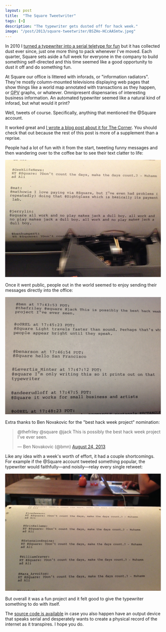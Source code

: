 ```yaml
---
layout: post
title:  "The Square Tweetwriter"
tags: [⌨️]
description: "The typewriter gets dusted off for hack week."
image: "/post/2013/square-tweetwriter/BSZHo-HCcAASmtw.jpeg"
---
```

In 2010 I [turned a typewriter into a serial teletype for fun](http://numist.net/post/2010/project-typewriter.html) but it has collected dust ever since, just one more thing to pack whenever I've moved. Each quarter, Square sets aside a full week for everyone in the company to build something self-directed and this time seemed like a good opportunity to dust it off and do something fun.

At Square our office is littered with inforads, or "information radiators". They're mostly column-mounted televisions displaying web pages that show things like a world map annotated with transactions as they happen, or <abbr title="Gross Payment Volume">GPV</abbr> graphs, or whatever. Omnipresent dispensaries of interesting business information. An automated typewriter seemed like a natural kind of inforad, but what would it print?

Well, tweets of course. Specifically, anything that mentioned the @Square account.

It worked great and [I wrote a blog post about it for The Corner](https://developer.squareup.com/blog/the-square-tweetwriter/). You should check that out because the rest of this post is more of a supplement than a reprise.

People had a lot of fun with it from the start, tweeting funny messages and then wandering over to the coffee bar to see their text clatter to life:

![Jerry Lin tweets: "@square all work and no play makes jack a dull boy. all work and no play makes jack a dull boy. all work and no play makes jack a dull boy."](IMG_0932.jpeg)

Once it went public, people out in the world seemed to enjoy sending their messages directly into the office:

![@Levertis_Menter tweets: "@square I'm only writing this so it prints out on that typewriter"](IMG_0935.jpeg)

Extra thanks to Ben Novakovic for the "best hack week project" nomination:

<blockquote class="twitter-tweet"><p lang="en" dir="ltr">@thefriley @square @jack This is possibly the best hack week project I&#39;ve ever seen.</p>&mdash; Ben Novakovic (@bmn) <a href="https://twitter.com/bmn/status/371070320251125760">August 24, 2013</a></blockquote> <script async src="https://platform.twitter.com/widgets.js" charset="utf-8"></script>

Like any idea with a week's worth of effort, it had a couple shortcomings. For example if the @Square account tweeted something popular, the typewriter would faithfully—and noisily—relay every single retweet:

![Printed half a dozen times before the paper curls over the horizon, various accounts tweeting "RT @Square: ?Don't count the days, make the days count.? - Muhammad Ali", which was only made funnier by the typewriter's inability to map smart quotes to a key (the question mark was used as a default when an unknown character came across the wire)](IMG_0931.jpeg)

But overall it was a fun project and it felt good to give the typewriter something to do with itself.

The [source code is available](https://github.com/numist/Tweetwriter) in case you also happen have an output device that speaks serial and desperately wants to create a physical record of the internet as it transpires. I hope you do.

